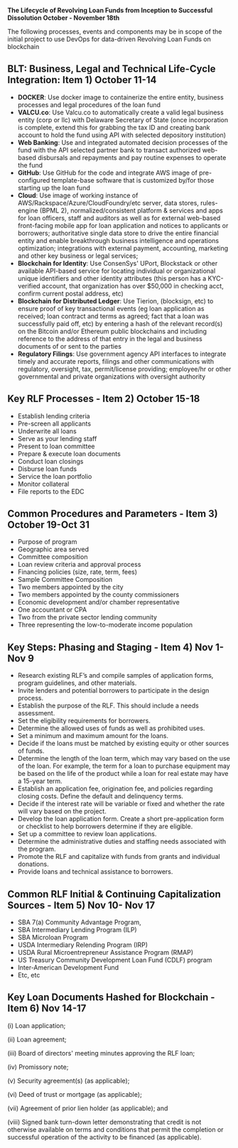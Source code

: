 **The Lifecycle of Revolving Loan Funds from Inception to Successful Dissolution October - November 18th**

The following processes, events and components may be in scope of the initial project to use DevOps for data-driven Revolving Loan Funds on blockchain

## BLT: Business, Legal and Technical Life-Cycle Integration: Item 1) October 11-14

* **DOCKER**: Use docker image to containerize the entire entity, business processes and legal procedures of the loan fund
* **VALCU.co**: Use Valcu.co to automatically create a valid legal business entity (corp or llc) with Delaware Secretary of State (once incorporation is complete, extend this for grabbing the tax ID and creating bank account to hold the fund using API with selected depository institution)
* **Web Banking**: Use and integrated automated decision processes of the fund with the API selected partner bank to transact authorized web-based disbursals and repayments and pay routine expenses to operate the fund 
* **GitHub**: Use GitHub for the code and integrate AWS image of pre-configured template-base software that is customized by/for those starting up the loan fund
* **Cloud**: Use image of working instance of AWS/Rackspace/Azure/CloudFoundry/etc server, data stores, rules-engine (BPML 2), normalized/consistent platform & services and apps for loan officers, staff and auditors as well as for external web-based front-facing mobile app for loan application and notices to applicants or borrowers; authoritative single data store to drive the entire financial entity and enable breakthrough business intelligence and operations optimization; integrations with external payment, accounting, marketing and other key business or legal services; 
* **Blockchain for Identity**: Use ConsenSys' UPort, Blockstack or other available API-based service for locating individual or organizational unique identifiers and other identity attributes (this person has a KYC-verified account, that organization has over $50,000 in checking acct, confirm current postal address, etc)
* **Blockchain for Distributed Ledger**: Use Tierion, (blocksign, etc) to ensure proof of key transactional events (eg loan application as received; loan contract and terms as agreed; fact that a loan was successfully paid off, etc) by entering a hash of the relevant record(s) on the Bitcoin and/or Ethereum public blockchains and including reference to the address of that entry in the legal and business documents of or sent to the parties
* **Regulatory Filings**: Use government agency API interfaces to integrate timely and accurate reports, filings and other communications with regulatory, oversight, tax, permit/license providing; employee/hr or other governmental and private organizations with oversight authority

## Key RLF Processes - Item 2) October 15-18 

* Establish lending criteria
* Pre-screen all applicants
* Underwrite all loans
* Serve as your lending staff
* Present to loan committee
* Prepare & execute loan documents
* Conduct loan closings
* Disburse loan funds
* Service the loan portfolio
* Monitor collateral
* File reports to the EDC

## Common Procedures and Parameters - Item 3) October 19-Oct 31

* Purpose of program
* Geographic area served
* Committee composition
* Loan review criteria and approval process
* Financing policies (size, rate, term, fees)
* Sample Committee Composition
* Two members appointed by the city
* Two members appointed by the county commissioners
* Economic development and/or chamber representative
* One accountant or CPA
* Two from the private sector lending community
* Three representing the low-to-moderate income population

## Key Steps: Phasing and Staging - Item 4) Nov 1- Nov 9

* Research existing RLF’s and compile samples of application forms, program guidelines, and other materials.
* Invite lenders and potential borrowers to participate in the design process.
* Establish the purpose of the RLF. This should include a needs assessment.
* Set the eligibility requirements for borrowers.
* Determine the allowed uses of funds as well as prohibited uses.
* Set a minimum and maximum amount for the loans.
* Decide if the loans must be matched by existing equity or other sources of funds.
* Determine the length of the loan term, which may vary based on the use of the loan. For example, the term for a loan to purchase equipment may be based on the life of the product while a loan for real estate may have a 15-year term.
* Establish an application fee, origination fee, and policies regarding closing costs. Define the default and delinquency terms.
* Decide if the interest rate will be variable or fixed and whether the rate will vary based on the project.
* Develop the loan application form. Create a short pre-application form or checklist to help borrowers determine if they are eligible.
* Set up a committee to review loan applications.
* Determine the administrative duties and staffing needs associated with the program.
* Promote the RLF and capitalize with funds from grants and individual donations.
* Provide loans and technical assistance to borrowers.

## Common RLF Initial & Continuing Capitalization Sources - Item 5) Nov 10- Nov 17

* SBA 7(a) Community Advantage Program, 
* SBA Intermediary Lending Program (ILP)
* SBA Microloan Program
* USDA Intermediary Relending Program (IRP)
* USDA Rural Microentrepreneur Assistance Program (RMAP)
* US Treasury Community Development Loan Fund (CDLF) program
* Inter-American Development Fund
* Etc, etc

## Key Loan Documents Hashed for Blockchain - Item 6) Nov 14-17

(i) Loan application;

(ii) Loan agreement;

(iii) Board of directors' meeting minutes approving the RLF loan;

(iv) Promissory note;

(v) Security agreement(s) (as applicable);

(vi) Deed of trust or mortgage (as applicable);

(vii) Agreement of prior lien holder (as applicable); and

(viii) Signed bank turn-down letter demonstrating that credit is not otherwise available on terms and conditions that permit the completion or successful operation of the activity to be financed (as applicable). 
